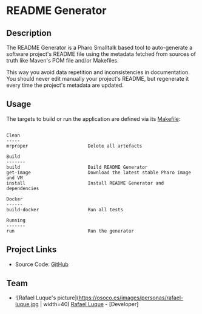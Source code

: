 

# README Generator

## Description


The README Generator is a Pharo Smalltalk based tool to auto-generate a software project's README file using the metadata fetched from sources of truth like Maven's POM file and/or Makefiles.
    
This way you avoid data repetition and inconsistencies in documentation. You should never edit manually your project's README, but regenerate it every time the project's metadata are updated.
  



## Usage

The targets to build or run the application are defined via its [Makefile](Makefile):

```shell
                           
Clean                      
-----                      
mrproper                      Delete all artefacts
                           
Build                      
-------                    
build                         Build README Generator
get-image                     Download the latest stable Pharo image and VM
install                       Install README Generator and dependencies
                           
Docker                     
------                     
build-docker                  Run all tests
                           
Running                    
-------                    
run                           Run the generator

```



## Project Links

* Source Code: [GitHub](https://github.com/osoco/READMEGenerator)

## Team


* ![Rafael Luque's picture](https://osoco.es/images/personas/rafael-luque.jpg | width=40) [Rafael Luque](https://osoco.es) - [Developer]




